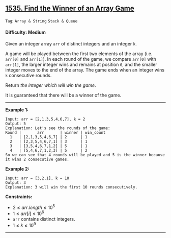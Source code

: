 ## [1535. Find the Winner of an Array Game](https://leetcode.com/problems/find-the-winner-of-an-array-game)

```Tag```: ```Array & String``` ```Stack & Queue```

#### Difficulty: Medium

Given an integer array ```arr``` of distinct integers and an integer ```k```.

A game will be played between the first two elements of the array (i.e. ```arr[0]``` and ```arr[1]```). In each round of the game, we compare ```arr[0]``` with ```arr[1]```, the larger integer wins and remains at position ```0```, and the smaller integer moves to the end of the array. The game ends when an integer wins ```k``` consecutive rounds.

Return _the integer which will win the game_.

It is guaranteed that there will be a winner of the game.

---

__Example 1:__
```
Input: arr = [2,1,3,5,4,6,7], k = 2
Output: 5
Explanation: Let's see the rounds of the game:
Round |       arr       | winner | win_count
  1   | [2,1,3,5,4,6,7] | 2      | 1
  2   | [2,3,5,4,6,7,1] | 3      | 1
  3   | [3,5,4,6,7,1,2] | 5      | 1
  4   | [5,4,6,7,1,2,3] | 5      | 2
So we can see that 4 rounds will be played and 5 is the winner because it wins 2 consecutive games.
```

__Example 2:__
```
Input: arr = [3,2,1], k = 10
Output: 3
Explanation: 3 will win the first 10 rounds consecutively.
```

__Constraints:__

- $2 \le arr.length \le 10^5$
- $1 \le arr[i] \le 10^6$
- ```arr``` contains distinct integers.
- $1 \le k \le 10^9$

---

